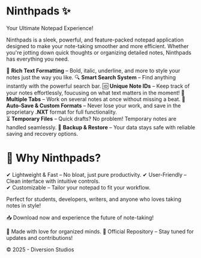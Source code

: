 # Ninthpads ✨
Your Ultimate Notepad Experience!
 
Ninthpads is a sleek, powerful, and feature-packed notepad application designed to make your note-taking smoother and more efficient. Whether you're jotting down quick thoughts or organizing detailed notes, Ninthpads has everything you need.
 
📝 **Rich Text Formatting** – Bold, italic, underline, and more to style your notes just the way you like. 
🔍 **Smart Search System** – Find anything instantly with the powerful search bar. 
🆔 **Unique Note IDs** – Keep track of your notes effortlessly, foucusing on what text matters in the moment! 
📂 **Multiple Tabs** – Work on several notes at once without missing a beat. 
💾 **Auto-Save & Custom Formats** – Never lose your work, and save in the proprietary **.NXT** format for full functionality.   
⏳ **Temporary Files** – Quick drafts? No problem! Temporary notes are handled seamlessly. 
🔄 **Backup & Restore** – Your data stays safe with reliable saving and recovery options. 

# 🚀 Why Ninthpads? 
✔ Lightweight & Fast – No bloat, just pure productivity. 
✔ User-Friendly – Clean interface with intuitive controls.  
✔ Customizable – Tailor your notepad to fit your workflow. 

Perfect for students, developers, writers, and anyone who loves taking notes in style!

📥 Download now and experience the future of note-taking!

💖 Made with love for organized minds.
🔗 Official Repository – Stay tuned for updates and contributions!

© 2025 - Diversion Studios
